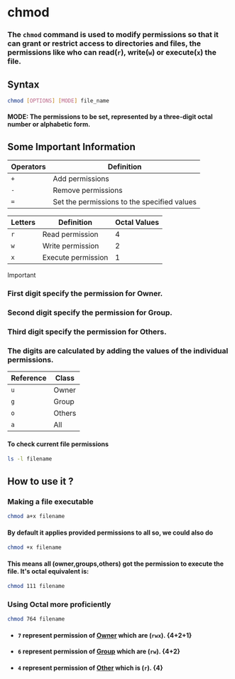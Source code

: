 # chmod

### The `chmod` command is used to modify permissions so that it can grant or restrict access to directories and files, the permissions like who can read(`r`), write(`w`) or execute(`x`) the file.

## Syntax

```bash
chmod [OPTIONS] [MODE] file_name
```

#### MODE: The permissions to be set, represented by a three-digit octal number or alphabetic form.

## Some Important Information

| Operators | Definition                                  |
| --------- | ------------------------------------------- |
| `+`       | Add permissions                             |
| `-`       | Remove permissions                          |
| `=`       | Set the permissions to the specified values |

| Letters | Definition         | Octal Values |
| ------- | ------------------ | ------------ |
| `r`     | Read permission    | 4            |
| `w`     | Write permission   | 2            |
| `x`     | Execute permission | 1            |

> [!IMPORTANT]
>
> ### First digit specify the permission for Owner.
>
> ### Second digit specify the permission for Group.
>
> ### Third digit specify the permission for Others.
>
> ### The digits are calculated by adding the values of the individual permissions.

| Reference | Class  |
| --------- | ------ |
| `u`       | Owner  |
| `g`       | Group  |
| `o`       | Others |
| `a`       | All    |

#### To check current file permissions

```bash
ls -l filename
```

## How to use it ?

### Making a file executable

```bash
chmod a+x filename
```

#### By default it applies provided permissions to all so, we could also do

```bash
chmod +x filename
```

#### This means all (owner,groups,others) got the permission to execute the file. It's octal equivalent is:

```bash
chmod 111 filename
```

### Using Octal more proficiently

```bash
chmod 764 filename
```

- #### `7` represent permission of <b><u> Owner</u></b> which are (`rwx`). {4+2+1}
- #### `6` represent permission of <b><u>Group</u></b> which are (`rw`). {4+2}
- #### `4` represent permission of <b><u>Other</u></b> which is (`r`). {4}
